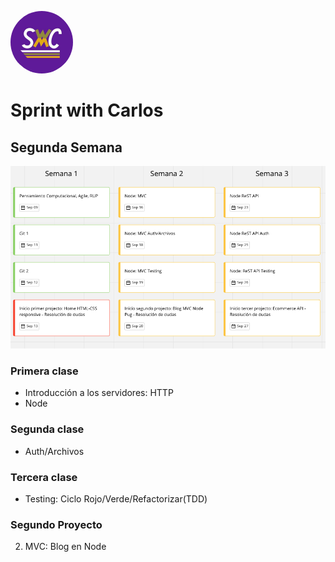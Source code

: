 

<img src="../../modulos/img/swc.jpg" alt="Kitten"
	title="A cute kitten" width="100" height="100" style="border-radius: 50%" />

# Sprint with Carlos
## Segunda Semana
![base](/modulos/img/swc-fullstack-03.png)
### Primera clase
- Introducción a los servidores: HTTP
- Node
### Segunda clase
- Auth/Archivos
### Tercera clase
- Testing: Ciclo Rojo/Verde/Refactorizar(TDD)


### Segundo Proyecto

2. MVC: Blog en Node
